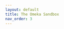 ```yaml
---
layout: default
title: The Omeka Sandbox
nav_order: 3
---
```


<!-- Edit the content below for the workshop in question. Once you're ready to publish, remove the comment characters e.g. "<!--" at the start and end -->

<!--

## Setting up your Omeka sandbox

<iframe height="360" width="640" allowfullscreen frameborder=0 src="https://echo360.ca/media/17ed11e1-f95d-4718-80a3-8d97035165cf/public?autoplay=false&automute=false"></iframe>
View the original [here](https://echo360.ca/media/a4e1355c-d930-4c6c-a97d-32fd3b133d4c/public).



If you plan to follow along with this tutorial, you can use the Omeka Sandbox available [here](https://omeka.org/s/download/#sandbox)


-->
